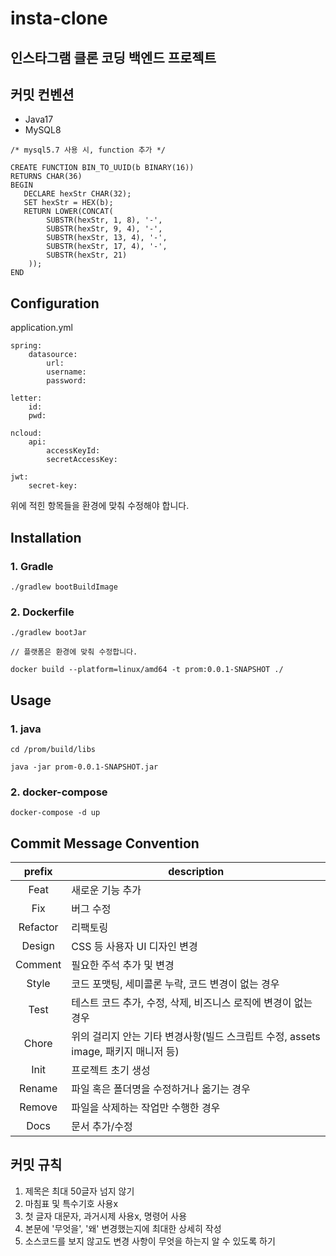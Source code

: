 # insta-clone

인스타그램 클론 코딩 백엔드 프로젝트
---

## 커밋 컨벤션
- Java17
- MySQL8
```
/* mysql5.7 사용 시, function 추가 */

CREATE FUNCTION BIN_TO_UUID(b BINARY(16))
RETURNS CHAR(36)
BEGIN
   DECLARE hexStr CHAR(32);
   SET hexStr = HEX(b);
   RETURN LOWER(CONCAT(
        SUBSTR(hexStr, 1, 8), '-',
        SUBSTR(hexStr, 9, 4), '-',
        SUBSTR(hexStr, 13, 4), '-',
        SUBSTR(hexStr, 17, 4), '-',
        SUBSTR(hexStr, 21)
    ));
END
```

## Configuration

application.yml
```
spring:
    datasource:
        url:
        username:
        password:
        
letter:
    id:
    pwd:

ncloud:
    api:
        accessKeyId:
        secretAccessKey:
        
jwt:
    secret-key:
```

위에 적힌 항목들을 환경에 맞춰 수정해야 합니다.

## Installation

### 1. Gradle
```
./gradlew bootBuildImage
```

### 2. Dockerfile
```
./gradlew bootJar
```
```
// 플랫폼은 환경에 맞춰 수정합니다.

docker build --platform=linux/amd64 -t prom:0.0.1-SNAPSHOT ./
```

## Usage

### 1. java
```
cd /prom/build/libs

java -jar prom-0.0.1-SNAPSHOT.jar
```

### 2. docker-compose
```
docker-compose -d up
```

## Commit Message Convention

|    prefix    | description                                                            |
| :----------: | ---------------------------------------------------------------------- |
|     Feat     | 새로운 기능 추가                                                           |
|     Fix      | 버그 수정                                                                |
|   Refactor   | 리팩토링                                                                 |
|    Design    | CSS 등 사용자 UI 디자인 변경                                                |
|   Comment    | 필요한 주석 추가 및 변경                                                    |
|    Style     | 코드 포맷팅, 세미콜론 누락, 코드 변경이 없는 경우                                 |
|     Test     | 테스트 코드 추가, 수정, 삭제, 비즈니스 로직에 변경이 없는 경우                       |
|    Chore     | 위의 걸리지 안는 기타 변경사항(빌드 스크립트 수정, assets image, 패키지 매니저 등)    |
|     Init     | 프로젝트 초기 생성                                                         |
|    Rename    | 파일 혹은 폴더명을 수정하거나 옮기는 경우                                        |
|    Remove    | 파일을 삭제하는 작업만 수행한 경우                                             |
|     Docs     | 문서 추가/수정                                                            |

## 커밋 규칙

1. 제목은 최대 50글자 넘지 않기
2. 마침표 및 특수기호 사용x
3. 첫 글자 대문자, 과거시제 사용x, 명령어 사용
4. 본문에 '무엇을', '왜' 변경했는지에 최대한 상세히 작성
5. 소스코드를 보지 않고도 변경 사항이 무엇을 하는지 알 수 있도록 하기
